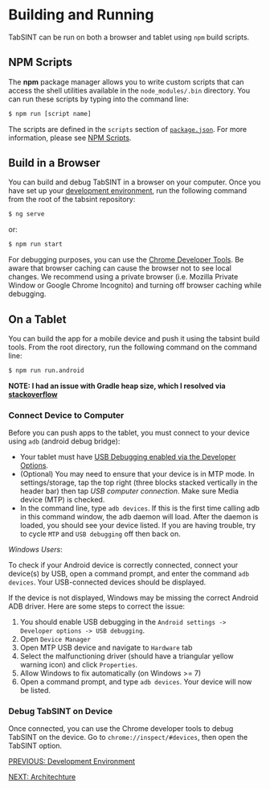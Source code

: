 # Building and Running

TabSINT can be run on both a browser and tablet using `npm` build scripts. 
<!-- The build of TabSINT can be customized using a config file in the `/config` directory.  -->

## NPM Scripts

The **npm** package manager allows you to write custom scripts that can access the shell utilities available in the `node_modules/.bin` directory.  You can run these scripts by typing into the command line:

```bash
$ npm run [script name]
```

The scripts are defined in the `scripts` section of [`package.json`](../package.json). 
For more information, please see [NPM Scripts](https://docs.npmjs.com/misc/scripts).

<!-- ## Config Files

To customize your build of TabSINT, you can include your own config file in the `/config` directory.
The config file must conform to the [`config_schema.json`](../config/config_schema.json) in the tabsint repository.

To use your own config file while building tabsint, use the npm script:

```
$ npm run set-config [config filename]
```

Here is an example config, based on the example config in `/config/example_config.json`):

``` json
{
  "build": "build",
  "platform":"android",
  "description": "this is my build of tabsint",
  "gitlab": {
    "host": "https://gitlab.com/",
    "namespace":"group",
    "token": "private-token"
  }
}
```


You would add this to your project by running:

```
$ npm run set-config example_config
```


### Version Controlling Config Files

All files except `example_config.json` and `config_schema.json` in the `/config` directory are currently ignore by git. 
If you would like to version control config files (which is generally a good idea), the tabsint build scripts will also look for config files in the `config` directory of the path defined by an environment variable `TABSINT_ADMIN`.

For example, on a Linux or Mac machine, you can define the `TABSINT_ADMIN` environment variable to be equivalent to the path `/Users/creare/tabsint-admin` in your `.bash_profile`:

```bash
alias TABSINT_ADMIN="/Users/creare/tabsint-admin"
```


To refer to this environment variable instead of your local `/config` directory, use the flag `--tabsintadmin` when running `set-project`:

```
$ npm run set-project [config filename] --tabsintadmin
```

You could now put config files in the directory `Users/creare/tabsint-admin/config/` (i.e. `Users/creare/tabsint-admin/config/[config filename].json`) and the tabsint build scripts will be able to use these files.

[Environment variables](https://www.digitalocean.com/community/tutorials/how-to-read-and-set-environmental-and-shell-variables-on-a-linux-vps) can be defined on the command line or using a GUI like [Rapid Environment Editor](http://www.rapidee.com/en/download) (windows only).   -->

## Build in a Browser

You can build and debug TabSINT in a browser on your computer. 
Once you have set up your [development environment](dev-env.md), run the following command from the root of the tabsint repository:

```bash
$ ng serve
```
or:

```bash
$ npm run start
```

For debugging purposes, you can use the [Chrome Developer Tools](https://developer.chrome.com/devtools).
Be aware that browser caching can cause the browser not to see local changes.
We recommend using a private browser (i.e. Mozilla Private Window or Google Chrome Incognito) and turning off browser caching while debugging.

## On a Tablet

You can build the app for a mobile device and push it using the tabsint build tools. From the root directory, run the following command on the command line:

```bash
$ npm run run.android
```

**NOTE: I had an issue with Gradle heap size, which I resolved via [stackoverflow](https://stackoverflow.com/a/31760855)**

### Connect Device to Computer

Before you can push apps to the tablet, you must connect to your device using `adb` (android debug bridge):

- Your tablet must have [USB Debugging enabled via the Developer Options](https://developers.google.com/web/tools/chrome-devtools/remote-debugging/).
- (Optional) You may need to ensure that your device is in MTP mode. In settings/storage, tap the top right (three blocks stacked vertically in the header bar) then tap *USB computer connection*.  Make sure Media device (MTP) is checked.
- In the command line, type `adb devices`.  If this is the first time calling adb in this command window, the adb daemon will load. After the daemon is loaded, you should see your device listed. If you are having trouble, try to cycle `MTP` and `USB debugging` off then back on.

*Windows Users*:

To check if your Android device is correctly connected, connect your device(s) by USB, open a command prompt, and enter the command `adb devices`. 
Your USB-connected devices should be displayed.

If the device is not displayed, Windows may be missing the correct Android ADB driver. 
Here are some steps to correct the issue:

1. You should enable USB debugging in the `Android settings -> Developer options -> USB debugging`.
2. Open `Device Manager`
3. Open MTP USB device and navigate to `Hardware` tab
4. Select the malfunctioning driver (should have a triangular yellow warning icon) and click `Properties`.
5. Allow Windows to fix automatically (on Windows >= 7)
6. Open a command prompt, and type `adb devices`. Your device will now be listed.

### Debug TabSINT on Device

Once connected, you can use the Chrome developer tools to debug TabSINT on the device.  Go to `chrome://inspect/#devices`, then open the TabSINT option.


[PREVIOUS: Development Environment](developer-environment.md)

[NEXT: Architechture](architecture.md)